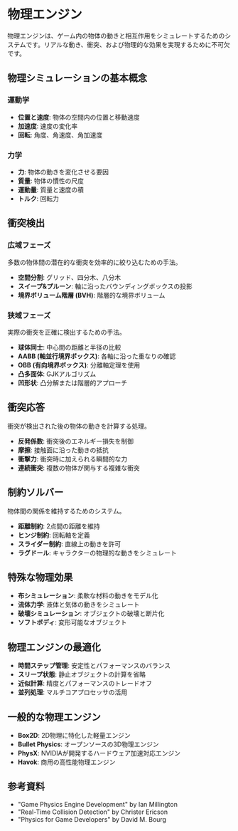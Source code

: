 # 物理エンジン

物理エンジンは、ゲーム内の物体の動きと相互作用をシミュレートするためのシステムです。リアルな動き、衝突、および物理的な効果を実現するために不可欠です。

## 物理シミュレーションの基本概念

### 運動学

- **位置と速度**: 物体の空間内の位置と移動速度
- **加速度**: 速度の変化率
- **回転**: 角度、角速度、角加速度

### 力学

- **力**: 物体の動きを変化させる要因
- **質量**: 物体の慣性の尺度
- **運動量**: 質量と速度の積
- **トルク**: 回転力

## 衝突検出

### 広域フェーズ

多数の物体間の潜在的な衝突を効率的に絞り込むための手法。

- **空間分割**: グリッド、四分木、八分木
- **スイープ&プルーン**: 軸に沿ったバウンディングボックスの投影
- **境界ボリューム階層 (BVH)**: 階層的な境界ボリューム

### 狭域フェーズ

実際の衝突を正確に検出するための手法。

- **球体同士**: 中心間の距離と半径の比較
- **AABB (軸並行境界ボックス)**: 各軸に沿った重なりの確認
- **OBB (有向境界ボックス)**: 分離軸定理を使用
- **凸多面体**: GJKアルゴリズム
- **凹形状**: 凸分解または階層的アプローチ

## 衝突応答

衝突が検出された後の物体の動きを計算する処理。

- **反発係数**: 衝突後のエネルギー損失を制御
- **摩擦**: 接触面に沿った動きの抵抗
- **衝撃力**: 衝突時に加えられる瞬間的な力
- **連続衝突**: 複数の物体が関与する複雑な衝突

## 制約ソルバー

物体間の関係を維持するためのシステム。

- **距離制約**: 2点間の距離を維持
- **ヒンジ制約**: 回転軸を定義
- **スライダー制約**: 直線上の動きを許可
- **ラグドール**: キャラクターの物理的な動きをシミュレート

## 特殊な物理効果

- **布シミュレーション**: 柔軟な材料の動きをモデル化
- **流体力学**: 液体と気体の動きをシミュレート
- **破壊シミュレーション**: オブジェクトの破壊と断片化
- **ソフトボディ**: 変形可能なオブジェクト

## 物理エンジンの最適化

- **時間ステップ管理**: 安定性とパフォーマンスのバランス
- **スリープ状態**: 静止オブジェクトの計算を省略
- **近似計算**: 精度とパフォーマンスのトレードオフ
- **並列処理**: マルチコアプロセッサの活用

## 一般的な物理エンジン

- **Box2D**: 2D物理に特化した軽量エンジン
- **Bullet Physics**: オープンソースの3D物理エンジン
- **PhysX**: NVIDIAが開発するハードウェア加速対応エンジン
- **Havok**: 商用の高性能物理エンジン

## 参考資料

- "Game Physics Engine Development" by Ian Millington
- "Real-Time Collision Detection" by Christer Ericson
- "Physics for Game Developers" by David M. Bourg